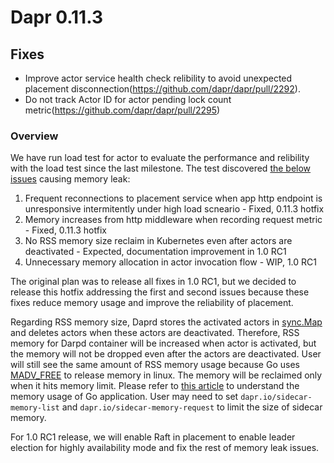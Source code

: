   
# Dapr 0.11.3

## Fixes

* Improve actor service health check relibility to avoid unexpected placement disconnection(https://github.com/dapr/dapr/pull/2292).
* Do not track Actor ID for actor pending lock count metric(https://github.com/dapr/dapr/pull/2295)

### Overview

We have run load test for actor to evaluate the performance and relibility with the load test since the last milestone. The test discovered [the below issues](https://github.com/dapr/dapr/issues/2093) causing memory leak:

1. Frequent reconnections to placement service when app http endpoint is unresponsive intermitently under high load scneario - Fixed, 0.11.3 hotfix
2. Memory increases from http middleware when recording request metric - Fixed, 0.11.3 hotfix
3. No RSS memory size reclaim in Kubernetes even after actors are deactivated - Expected, documentation improvement in 1.0 RC1
4. Unnecessary memory allocation in actor invocation flow - WIP, 1.0 RC1

The original plan was to release all fixes in 1.0 RC1, but we decided to release this hotfix addressing the first and second issues because these fixes reduce memory usage and improve the reliability of placement.

Regarding RSS memory size, Daprd stores the activated actors in [sync.Map](https://golang.org/pkg/sync/#Map) and deletes actors when these actors are deactivated. Therefore, RSS memory for Darpd container will be increased when actor is activated, but the memory will not be dropped even after the actors are deactivated. User will still see the same amount of RSS memory usage because Go uses [MADV_FREE](https://github.com/golang/go/issues/23687) to release memory in linux. The memory will be reclaimed only when it hits memory limit. Please refer to [this article](https://www.bwplotka.dev/2019/golang-memory-monitoring/) to understand the memory usage of Go application. User may need to set `dapr.io/sidecar-memory-list` and `dapr.io/sidecar-memory-request` to limit the size of sidecar memory.

For 1.0 RC1 release, we will enable Raft in placement to enable leader election for highly availability mode and fix the rest of memory leak issues.
